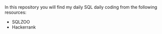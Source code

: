 In this repository you will find my daily SQL daily coding from the following resources:

- SQLZOO
- Hackerrank
